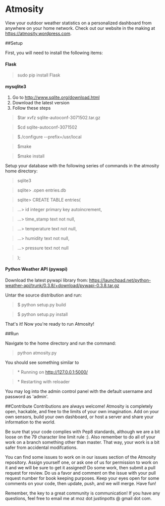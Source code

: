 Atmosity
========
View your outdoor weather statistics on a personalized dashboard from anywhere on your home network.
Check out our website in the making at https://atmosity.wordpress.com.

##Setup

First, you will need to install the following items:

#### Flask
> sudo pip install Flask

#### mysqlite3
  1. Go to http://www.sqlite.org/download.html
  2. Download the latest version
  3. Follow these steps
  
> $tar xvfz sqlite-autoconf-3071502.tar.gz

> $cd sqlite-autoconf-3071502

> $./configure --prefix=/usr/local

> $make

> $make install

Setup your database with the following series of commands in the atmosity home directory:

> sqlite3

> sqlite> .open entries.db

> sqlite> CREATE TABLE entries(

> ...> id integer primary key autoincrement,

>	...> time_stamp text not null,

>	...> temperature text not null,

>	...> humidity text not null,

>	...> pressure text not null

> );

#### Python Weather API (pywapi)

Download the latest pywapi library from: https://launchpad.net/python-weather-api/trunk/0.3.8/+download/pywapi-0.3.8.tar.gz

Untar the source distribution and run: 

> $ python setup.py build

> $ python setup.py install

That's it! Now you're ready to run Atmosity!

##Run

Navigate to the home directory and run the command:
>python atmosity.py

You should see something similar to

> \* Running on http://127.0.0.1:5000/

> \* Restarting with reloader

You may log into the admin control panel with the default username and password as 'admin'.

##Contribute
Contributions are always welcome! Atmosity is completely open, hackable, and free to the limits of your own imagination. 
Add on your own sensors, build your own dashboard, or host a server and share your information to the world.

Be sure that your code complies with Pep8 standards, although we are a bit loose on the 79 character line limit rule :).
Also remember to do all of your work on a branch something other than master. That way, your work is a bit safer from
accidental modifcations. 

You can find some issues to work on in our issues section of the Atmosity repository. Assign yourself one, or ask one of us for
permission to work on it and we will be sure to get it assigned! Do some work, then submit a pull request for review. Do us
a favor and comment on the issue with your pull request number for book keeping purposes. Keep your eyes open for some comments 
on your code, then update, push, and we will merge. Have fun!

Remember, the key to a great community is communication! If you have any questions, feel free to email me at moz dot justinpotts
@ gmail dot com.
